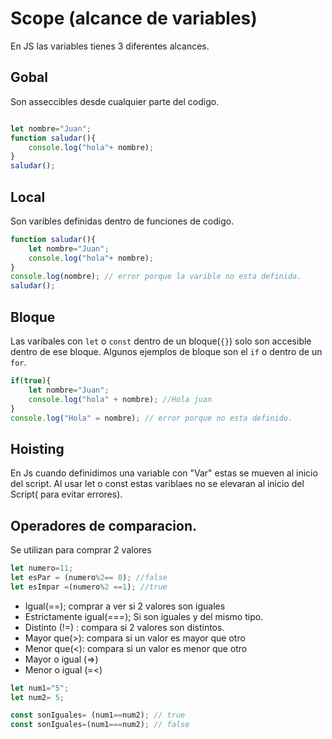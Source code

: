 # Scope (alcance de variables)

En JS las variables tienes 3 diferentes alcances.



## Gobal
Son asseccibles desde cualquier parte del codigo.
```js

let nombre="Juan";
function saludar(){
    console.log("hola"+ nombre);
}
saludar();
```





## Local
Son varibles definidas dentro de funciones de codigo.

```js
function saludar(){
    let nombre="Juan";
    console.log("hola"+ nombre);
}
console.log(nombre); // error porque la varible no esta definida.
saludar();
```




## Bloque
Las varibales con `let` o `const` dentro de un bloque(`{}`) solo son accesible dentro de 
ese bloque. Algunos ejemplos de bloque son el `if` o dentro de un `for`. 

```js
if(true){
    let nombre="Juan";
    console.log("hola" + nombre); //Hola juan
}
console.log("Hola" = nombre); // error porque no esta definido.
```



## Hoisting

En Js cuando definidimos una variable con "Var" estas se mueven al inicio del script.
Al usar let o const estas variblaes no se elevaran al inicio del Script( para evitar errores).




## Operadores de comparacion.
Se utilizan para comprar 2 valores
```js
let numero=11;
let esPar = (numero%2== 0); //false
let esImpar =(numero%2 ==1); //true
```

- Igual(==); comprar a ver si 2 valores son iguales
- Estrictamente igual(===); Si son iguales y del mismo tipo.
- Distinto (!=) : compara si 2 valores son distintos.
- Mayor que(>): compara si un valor es mayor que otro
- Menor que(<): compara si un valor es menor que otro
- Mayor o igual (=>) 
- Menor o igual (=<) 

```js
let num1="5";
let num2= 5;

const sonIguales= (num1==num2); // true 
const sonIguales=(num1===num2); // false
```